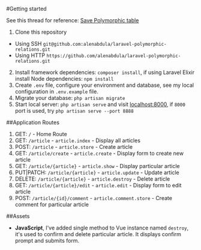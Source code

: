 #Getting started

See this thread for reference: [Save Polymorphic table](https://laracasts.com/discuss/channels/eloquent/save-polymorphic-table)

1. Clone this repository
  - Using SSH `git@github.com:alenabdula/laravel-polymorphic-relations.git`
  - Using HTTP `https://github.com/alenabdula/laravel-polymorphic-relations.git`
2. Install framework dependencies: `composer install`, if using Laravel Elixir install Node dependencies: `npm install`
3. Create `.env` file, configure your environment and database, see my local configuration in `.env.example` file.
4. Migrate your database: `php artisan migrate`
5. Start local server: `php artisan serve` and visit [localhost:8000](http://localhost:8000), if `8000` port is used, try `php artisan serve --port 8888`

##Application Routes

1. GET: `/` - Home Route
2. GET: `/article` - `article.index` - Display all articles
3. POST: `/article` - `article.store` - Create article
4. GET: `/article/create` - `article.create` - Display form to create new article
5. GET: `/article/{article}` - `article.show` - Display particular article
6. PUT|PATCH: `/article/{article}` - `article.update` - Update article
7. DELETE: `/article/{article}` - `article.destroy` - Delete article
8. GET: `/article/{article}/edit` - `article.edit` - Display form to edit article
9. POST: `/article/{id}/comment` - `article.comment.store` - Create comment for particular article

##Assets

- __JavaScript__, I've added single method to Vue instance named `destroy`, it's used to confirm and delete particular article. It displays confirm prompt and submits form.